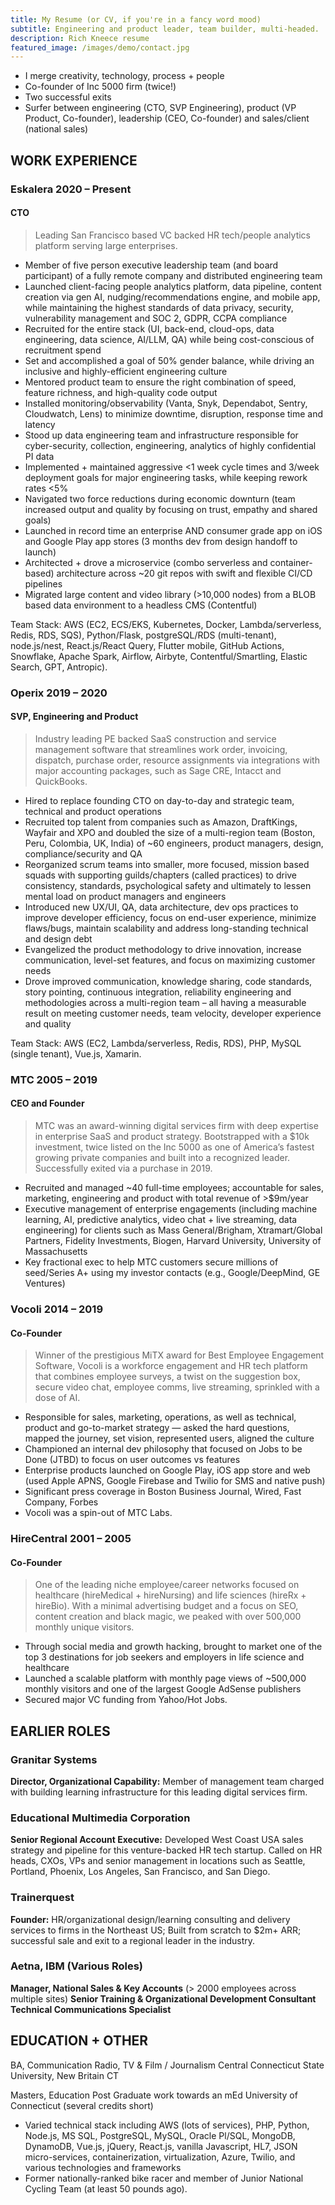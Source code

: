 ```yaml
---
title: My Resume (or CV, if you're in a fancy word mood)
subtitle: Engineering and product leader, team builder, multi-headed.
description: Rich Kneece resume
featured_image: /images/demo/contact.jpg
---
```


* I merge creativity, technology, process + people
* Co-founder of Inc 5000 firm (twice!)
* Two successful exits
* Surfer between engineering (CTO, SVP Engineering), product (VP Product, Co-founder), leadership (CEO, Co-founder) and sales/client (national sales)

## WORK EXPERIENCE
### Eskalera		2020 – Present
#### CTO
> Leading San Francisco based VC backed HR tech/people analytics platform serving large enterprises.

* Member of five person executive leadership team (and board participant) of a fully remote company and distributed engineering team
* Launched client-facing people analytics platform, data pipeline, content creation via gen AI, nudging/recommendations engine, and mobile app, while maintaining the highest standards of data privacy, security, vulnerability management and SOC 2, GDPR, CCPA compliance
* Recruited for the entire stack (UI, back-end, cloud-ops, data engineering, data science, AI/LLM, QA) while being cost-conscious of recruitment spend
* Set and accomplished a goal of 50% gender balance, while driving an inclusive and highly-efficient engineering culture
* Mentored product team to ensure the right combination of speed, feature richness, and high-quality code output
* Installed monitoring/observability (Vanta, Snyk, Dependabot, Sentry, Cloudwatch, Lens) to minimize downtime, disruption, response time and latency
* Stood up data engineering team and infrastructure responsible for cyber-security, collection, engineering, analytics of highly confidential PI data
* Implemented + maintained aggressive <1 week cycle times and 3/week deployment goals for major engineering tasks, while keeping rework rates <5%
* Navigated two force reductions during economic downturn (team increased output and quality by focusing on trust, empathy and shared goals)
* Launched in record time an enterprise AND consumer grade app on iOS and Google Play app stores (3 months dev from design handoff to launch)
* Architected + drove a microservice (combo serverless and container-based) architecture across ~20 git repos with swift and flexible CI/CD pipelines
* Migrated large content and video library (>10,000 nodes) from a BLOB based data environment to a headless CMS (Contentful)

Team Stack: AWS (EC2, ECS/EKS, Kubernetes, Docker, Lambda/serverless, Redis, RDS, SQS), Python/Flask, postgreSQL/RDS (multi-tenant), node.js/nest, React.js/React Query, Flutter mobile, GitHub Actions, Snowflake, Apache Spark, Airflow, Airbyte, Contentful/Smartling, Elastic Search, GPT, Antropic).

### Operix		2019 – 2020
#### SVP, Engineering and Product
> Industry leading PE backed SaaS construction and service management software that streamlines work order, invoicing, dispatch, purchase order, resource assignments via integrations with major accounting packages, such as Sage CRE, Intacct and QuickBooks.

* Hired to replace founding CTO on day-to-day and strategic team, technical and product operations
* Recruited top talent from companies such as Amazon, DraftKings, Wayfair and XPO and doubled the size of a multi-region team (Boston, Peru, Colombia, UK, India) of ~60 engineers, product managers, design, compliance/security and QA
* Reorganized scrum teams into smaller, more focused, mission based squads with supporting guilds/chapters (called practices) to drive consistency, standards, psychological safety and ultimately to lessen mental load on product managers and engineers
* Introduced new UX/UI, QA, data architecture, dev ops practices to improve developer efficiency, focus on end-user experience, minimize flaws/bugs, maintain scalability and address long-standing technical and design debt
* Evangelized the product methodology to drive innovation, increase communication, level-set features, and focus on maximizing customer needs
* Drove improved communication, knowledge sharing, code standards, story pointing, continuous integration, reliability engineering and methodologies across a multi-region team – all having a measurable result on meeting customer needs, team velocity, developer experience and quality

Team Stack: AWS (EC2, Lambda/serverless, Redis, RDS), PHP, MySQL (single tenant), Vue.js, Xamarin.

### MTC		2005 – 2019
#### CEO and Founder
> MTC was an award-winning digital services firm with deep expertise in enterprise SaaS and product strategy. Bootstrapped with a $10k investment, twice listed on the Inc  5000 as one of America’s fastest growing private companies and built into a recognized leader. Successfully exited via a purchase in 2019.

* Recruited and managed ~40 full-time employees; accountable for sales, marketing, engineering and product with total revenue of >$9m/year
* Executive management of enterprise engagements (including machine learning, AI, predictive analytics, video chat + live streaming, data engineering) for clients such as Mass General/Brigham, Xtramart/Global Partners, Fidelity Investments, Biogen, Harvard University, University of Massachusetts
* Key fractional exec to help MTC customers secure millions of seed/Series A+ using my investor contacts (e.g., Google/DeepMind, GE Ventures)

### Vocoli		2014 – 2019
#### Co-Founder
> Winner of the prestigious MiTX award for Best Employee Engagement Software, Vocoli is a workforce engagement and HR tech platform that combines employee surveys, a twist on the suggestion box, secure video chat, employee comms, live streaming, sprinkled with a dose of AI.

* Responsible for sales, marketing, operations, as well as technical, product and go-to-market strategy — asked the hard questions, mapped the journey, set vision, represented users, aligned the culture
* Championed an internal dev philosophy that focused on Jobs to be Done (JTBD) to focus on user outcomes vs features
* Enterprise products launched on Google Play, iOS app store and web (used Apple APNS, Google Firebase and Twilio for SMS and native push)
* Significant press coverage in Boston Business Journal, Wired, Fast Company, Forbes
* Vocoli was a spin-out of MTC Labs.

### HireCentral		2001 – 2005
#### Co-Founder
> One of the leading niche employee/career networks focused on healthcare (hireMedical + hireNursing) and life sciences (hireRx + hireBio). With a minimal advertising budget and a focus on SEO, content creation and black magic, we peaked with over 500,000 monthly unique visitors.

* Through social media and growth hacking, brought to market one of the top 3 destinations for job seekers and employers in life science and healthcare
* Launched a scalable platform with monthly page views of ~500,000 monthly visitors and one of the largest Google AdSense publishers
* Secured major VC funding from Yahoo/Hot Jobs.

## EARLIER ROLES

### Granitar Systems		
**Director, Organizational Capability:** Member of management team charged with building learning infrastructure for this leading digital services firm.

### Educational Multimedia Corporation		
**Senior Regional Account Executive:** Developed West Coast USA sales strategy and pipeline for this venture-backed HR tech startup. Called on HR heads, CXOs, VPs and senior management in locations such as Seattle, Portland, Phoenix, Los Angeles, San Francisco, and San Diego.

### Trainerquest		
**Founder:** HR/organizational design/learning consulting and delivery services to firms in the Northeast US; Built from scratch to $2m+ ARR; successful sale and exit to a regional leader in the industry.

### Aetna, IBM (Various Roles)		
**Manager, National Sales & Key Accounts** (> 2000 employees across multiple sites)
**Senior Training & Organizational Development Consultant**
**Technical Communications Specialist**

## EDUCATION + OTHER
BA, Communication 	Radio, TV & Film / Journalism
Central Connecticut State University, New Britain CT

Masters, Education 	Post Graduate work towards an mEd
University of Connecticut (several credits short)

* Varied technical stack including AWS (lots of services), PHP, Python, Node.js, MS SQL, PostgreSQL, MySQL, Oracle Pl/SQL, MongoDB, DynamoDB, Vue.js, jQuery, React.js, vanilla Javascript, HL7, JSON micro-services, containerization, virtualization, Azure, Twilio, and various technologies and frameworks
* Former nationally-ranked bike racer and member of Junior National Cycling Team (at least 50 pounds ago).

